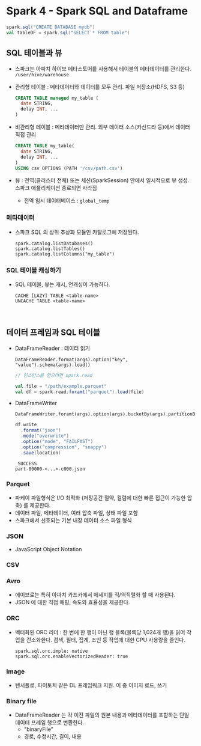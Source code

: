 # Spark 4 - Spark SQL and Dataframe



```scala
spark.sql("CREATE DATABASE mydb")
val tableDF = spark.sql("SELECT * FROM table")
```



## SQL 테이블과 뷰

- 스파크는 아파치 하이브 메타스토어를 사용해서 테이블의 메타데이터를 관리한다. `/user/hive/warehouse`

- 관리형 테이블 : 메타데이터와 데이터를 모두 관리. 파일 저장소(HDFS, S3 등)

  ```sql
  CREATE TABLE managed my_table (
  	date STRING,
  	delay INT, ...
  )
  ```

  

- 비관리형 테이블 : 메타데이터만 관리. 외부 데이터 소스(카산드라 등)에서 데이터 직접 관리

  ```sql
  CREATE TABLE my_table(
  	date STRING,
  	delay INT, ...
  )
  USING csv OPTIONS (PATH '/csv/path.csv')
  ```

- 뷰 : 전역(클러스터 전체) 또는 세션(SparkSession) 안에서 일시적으로 뷰 생성. 스파크 애플리케이션 종료되면 사라짐

  - 전역 임시 데이터베이스 : `global_temp`



### 메타데이터

- 스파크 SQL 의 상위 추상화 모듈인 카탈로그에 저장된다.

  ```
  spark.catalog.listDatabases()
  spark.catalog.listTables()
  spark.catalog.listColumns("my_table")
  ```

### SQL 테이블 캐싱하기

- SQL 테이블, 뷰는 캐시, 언캐싱이 가능하다.

  ```
  CACHE [LAZY] TABLE <table-name>
  UNCACHE TABLE <table-name>
  ```

<br />

## 데이터 프레임과 SQL 테이블

- DataFrameReader : 데이터 읽기

  ```
  DataFrameReader.format(args).option("key", "value").schema(args).load()
  ```

  ```scala
  // 인스턴스를 얻으려면 spark.read
  
  val file = "/path/example.parquet"
  val df = spark.read.foramt("parquet").load(file)
  ```

- DataFrameWriter

  ```
  DataFrameWriter.foramt(args).option(args).bucketBy(args).partitionBy(args).save(path)
  ```

  ```scala
  df.write
    .format("json")
    .mode("overwrite")
  	.option("mode", "FAILFAST")
    .option("compression", "snappy")
    .save(location)
  ```

  ```
  _SUCCESS
  part-00000-<...>-c000.json
  ```

  

### Parquet

- 파케이 파일형식은 I/O 최적화 (저장공간 절약, 컬럼에 대한 빠른 접근이 가능한 압축) 를 제공한다.
- 데이터 파일, 메타데이터, 여러 압축 파일, 상태 파일 포함
- 스파크에서 선호되는 기본 내장 데이터 소스 파일 형식

### JSON

- JavaScript Object Notation

### CSV

### Avro

- 에이브로는 특히 아파치 카프카에서 메세지를 직/역직렬화 할 때 사용된다.
- JSON 에 대한 직접 매핑, 속도와 효율성을 제공한다.

### ORC

- 벡터화된 ORC 리더 : 한 번에 한 행이 아닌 행 블록(블록당 1,024개 행)을 읽어 작업을 간소화한다. 검색, 필터, 집계, 조인 등 작업에 대한 CPU 사용량을 줄인다.

  ```
  spark.sql.orc.imple: native
  spark.sql.orc.enableVectorizedReader: true
  ```

### Image

- 텐서플로, 파이토치 같은 DL 프레임워크 지원. 이 중 이미지 로드, 쓰기

### Binary file

- DataFrameReader 는 각 이진 파일의 원본 내용과 메타데이터를 포함하는 단일 데이터 프레임 행으로 변환한다.
  - "binaryFile"
  - 경로, 수정시간, 길이, 내용

